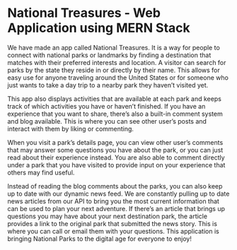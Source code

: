 # National Treasures - Web Application using MERN Stack

We have made an app called National Treasures. It is a way for people to connect with national parks or landmarks by finding a destination that matches with their preferred interests and location. A visitor can search for parks by the state they reside in or directly by their name. This allows for easy use for anyone traveling around the United States or for someone who just wants to take a day trip to a nearby park they haven’t visited yet.

This app also displays activities that are available at each park and keeps track of which activities you have or haven’t finished. If you have an experience that you want to share, there’s also a built-in comment system and blog available. This is where you can see other user’s posts and interact with them by liking or commenting.

When you visit a park’s details page, you can view other user’s comments that may answer some questions you have about the park, or you can just read about their experience instead. You are also able to comment directly under a park that you have visited to provide input on your experience that others may find useful.

Instead of reading the blog comments about the parks, you can also keep up to date with our dynamic news feed. We are constantly pulling up to date news articles from our API to bring you the most current information that can be used to plan your next adventure.
If there’s an article that brings up questions you may have about your next destination park, the article provides a link to the original park that submitted the news story. This is where you can call or email them with your questions. This application is bringing National Parks to the digital age for everyone to enjoy!
